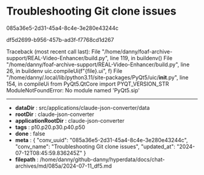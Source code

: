 # Troubleshooting Git clone issues

085a36e5-2d31-45a4-8c4e-3e280e43244c

df5d2699-b956-457b-ad3f-f7768cd1d267

Traceback (most recent call last):
  File "/home/danny/foaf-archive-support/REAL-Video-Enhancer/build.py", line 119, in <module>
    buildenv()
  File "/home/danny/foaf-archive-support/REAL-Video-Enhancer/build.py", line 26, in buildenv
    uic.compileUi(f"{file}.ui", f)
  File "/home/danny/.local/lib/python3.11/site-packages/PyQt5/uic/__init__.py", line 154, in compileUi
    from PyQt5.QtCore import PYQT_VERSION_STR
ModuleNotFoundError: No module named 'PyQt5.sip'

---

* **dataDir** : src/applications/claude-json-converter/data
* **rootDir** : claude-json-converter
* **applicationRootDir** : claude-json-converter
* **tags** : p10.p20.p30.p40.p50
* **done** : false
* **meta** : {
  "conv_uuid": "085a36e5-2d31-45a4-8c4e-3e280e43244c",
  "conv_name": "Troubleshooting Git clone issues",
  "updated_at": "2024-07-12T08:45:59.836245Z"
}
* **filepath** : /home/danny/github-danny/hyperdata/docs/chat-archives/md/085a/2024-07-11_df5.md